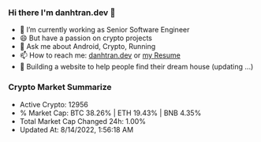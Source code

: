 ### Hi there I'm danhtran.dev 👋

- 🔭 I’m currently working as Senior Software Engineer
- 😄 But have a passion on crypto projects
- 💬 Ask me about Android, Crypto, Running 
- 📫 How to reach me: <a href="https://danhtran.dev" target="_blank">danhtran.dev</a> or <a href="Developer-Resume.pdf" target="_blank">my Resume</a>
- 🌱 Building a website to help people find their dream house (updating ...)

### Crypto Market Summarize
- Active Crypto: 12956
- % Market Cap: BTC 38.26% | ETH 19.43% | BNB 4.35%
- Total Market Cap Changed 24h: 1.00%
- Updated At: 8/14/2022, 1:56:18 AM
